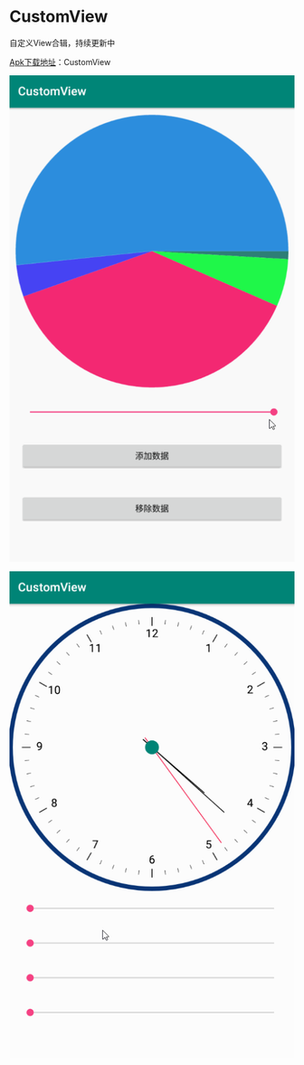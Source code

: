 # CustomView

自定义View合辑，持续更新中

[Apk下载地址](https://www.pgyer.com/CustomView)：CustomView



![饼状图](screenshot\PercentageView.gif)



![时钟](screenshot\ClockView.gif)